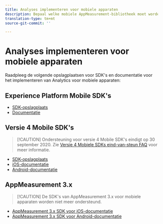 ```yaml
---
title: Analyses implementeren voor mobiele apparaten
description: Bepaal welke mobiele AppMeasurement-bibliotheek moet worden gebruikt.
translation-type: tm+mt
source-git-commit: ''

---
```



# Analyses implementeren voor mobiele apparaten

Raadpleeg de volgende opslagplaatsen voor SDK&#39;s en documentatie voor het implementeren van Analytics voor mobiele apparaten:

## Experience Platform Mobile SDK&#39;s

* [SDK-opslagplaats](https://github.com/Adobe-Marketing-Cloud/aep-sdks-documentation/blob/master/resources/frequently-asked-questions/current-sdk-versions.md)
* [Documentatie](https://aep-sdks.gitbook.io/docs/)

## Versie 4 Mobile SDK&#39;s

> [!CAUTION] Ondersteuning voor versie 4 Mobile SDK&#39;s eindigt op 30 september 2020. Zie [Versie 4 Mobiele SDKs eind-van-steun FAQ](https://aep-sdks.gitbook.io/docs/version-4-sdk-end-of-support-faq) voor meer informatie.

* [SDK-opslagplaats](https://github.com/Adobe-Marketing-Cloud/mobile-services/tree/master/sdks)
* [iOS-documentatie](https://docs.adobe.com/content/help/en/mobile-services/ios/overview.html)
* [Android-documentatie](https://docs.adobe.com/content/help/en/mobile-services/android/overview.html)

## AppMeasurement 3.x

> [!CAUTION] De SDK&#39;s van AppMeasurement 3.x voor mobiele apparaten worden niet meer ondersteund.

* [AppMeasurement 3.x SDK voor iOS-documentatie](../../assets/adobe_mobile_ios_3x.pdf)
* [AppMeasurement 3.x SDK voor Android-documentatie](../../assets/android_3x.pdf)
